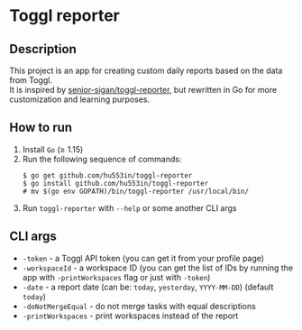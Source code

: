# Toggl reporter

## Description

This project is an app for creating custom daily reports
based on the data from Toggl.\
It is inspired by
[senior-sigan/toggl-reporter](https://github.com/senior-sigan/toggl-reporter),
but rewritten in Go for more customization and learning purposes.

## How to run

1. Install `Go` (≥ 1.15)
2. Run the following sequence of commands:
    ```
    $ go get github.com/hu553in/toggl-reporter
    $ go install github.com/hu553in/toggl-reporter
    # mv $(go env GOPATH)/bin/toggl-reporter /usr/local/bin/
    ```
3. Run `toggl-reporter` with `--help` or some another CLI args

## CLI args

* `-token` - a Toggl API token (you can get it from your profile page)
* `-workspaceId` - a workspace ID (you can get the list of IDs by running the app
with `-printWorkspaces` flag or just with `-token`)
* `-date` - a report date (can be: `today`, `yesterday`, `YYYY-MM-DD`)
(default `today`)
* `-doNotMergeEqual` - do not merge tasks with equal descriptions
* `-printWorkspaces` - print workspaces instead of the report

